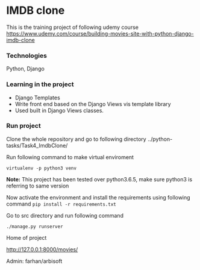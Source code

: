 # IMDB clone

This is the training project of following udemy course
https://www.udemy.com/course/building-movies-site-with-python-django-imdb-clone

### Technologies
Python, Django

### Learning in the project
- Django Templates
- Write front end based on the Django Views vis template library
- Used built in Django Views classes.

### Run project

Clone the whole repository and go to following directory
../python-tasks/Task4_ImdbClone/

Run following command to make virtual enviroment

`virtualenv -p python3 venv`

**Note:** This project has been tested over python3.6.5, make sure python3 is referring to same version

Now activate the environment and install the requirements using following command
`pip install -r requirements.txt`

Go to src directory and run following command

`./manage.py runserver` 

Home of project

http://127.0.0.1:8000/movies/


Admin:
farhan/arbisoft
